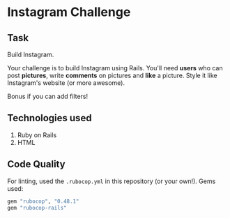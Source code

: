 Instagram Challenge
===================

## Task

Build Instagram.

Your challenge is to build Instagram using Rails. You'll need **users** who can post **pictures**, write **comments** on pictures and **like** a picture. Style it like Instagram's website (or more awesome).

Bonus if you can add filters!

## Technologies used

1. Ruby on Rails
2. HTML


## Code Quality

For linting, used the `.rubocop.yml` in this repository (or your own!).
Gems used:

```ruby
gem "rubocop", "0.48.1"
gem "rubocop-rails"
```
